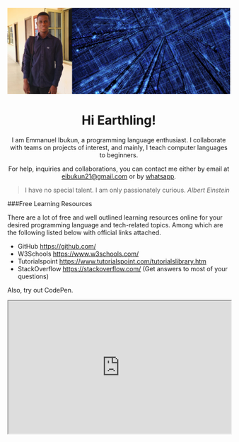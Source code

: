 [![my header](/me.jpg)](https://github.com/emmy225/)
<h1 align='center'> Hi Earthling! </h1>
<p align='center'>
I am Emmanuel Ibukun, a programming language enthusiast. I collaborate with teams on projects of interest, and mainly, I teach computer languages to beginners.
</p>

<p align='center'>For help, inquiries and collaborations, you can contact me either by email at <a href="mailto:eibukun21@gmail.com">eibukun21@gmail.com</a> or by <a href="https://wa.me/+2348130117510">whatsapp</a>.</p>


> I have no special talent. 
> I am only passionately curious. 
> <cite>Albert Einstein</cite>


###Free Learning Resources

There are a lot of free and well outlined learning resources online for your desired programming language and tech-related topics. Among which are the following listed below with official links attached.


* GitHub    https://github.com/
* W3Schools https://www.w3schools.com/
* Tutorialspoint https://www.tutorialspoint.com/tutorialslibrary.htm
* StackOverflow  https://stackoverflow.com/ (Get answers to most of your questions)


Also, try out CodePen.
<iframe
  src="https://codepen.io/team/codepen/embed/preview/PNaGbb"
  style="width:100%; height:300px;"
></iframe>


